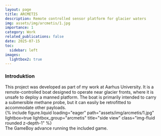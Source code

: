 ```yaml
---
layout: page
title: ARCMETIS
description: Remote controlled sensor platform for glacier waters
img: assets/img/arcmetis/1.jpg
importance: 1
category: Work
related_publications: false
date: 2025-07-15
toc:
  sidebar: left
images:
  lightbox2: true
---
```


<h3>Introduktion</h3>
This project was developed as part of my work at Aarhus University. It is a remote-controlled boat designed to operate near glacier fronts, where it is unsafe to deploy a manned platform. The boat is primarily intended to carry a submersible methane probe, but it can easily be retrofitted to accommodate other payloads.
<div class="row">
    <div class="col-sm mt-3 mt-md-0">
        {% include figure.liquid loading="eager" path="assets/img/arcmetis/1.jpg" lightbox=true lightbox_group="arcmetis" title="side view" class="img-fluid rounded z-depth-1" %}
    </div>
</div>
<div class="caption">
    The GameBoy advance running the included game.
</div>
